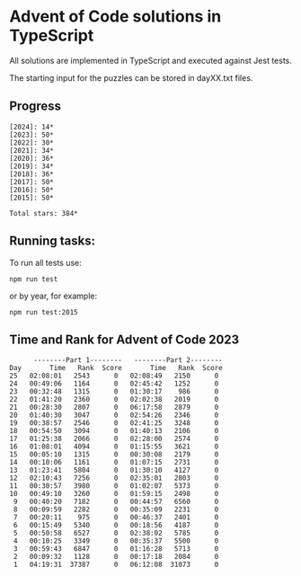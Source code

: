 Advent of Code solutions in TypeScript
======================================

All solutions are implemented in TypeScript and executed against Jest tests.

The starting input for the puzzles can be stored in dayXX.txt files.

## Progress

    [2024]: 14*
    [2023]: 50*
    [2022]: 30*
    [2021]: 34*
    [2020]: 36*
    [2019]: 34*
    [2018]: 36*
    [2017]: 50*
    [2016]: 50*
    [2015]: 50*

    Total stars: 384*
## Running tasks:

To run all tests use:

    npm run test

or by year, for example:

    npm run test:2015

## Time and Rank for Advent of Code 2023

          --------Part 1--------   --------Part 2--------
    Day       Time   Rank  Score       Time   Rank  Score
    25   02:08:01   2543      0   02:08:49   2150      0
    24   00:49:06   1164      0   02:45:42   1252      0
    23   00:32:48   1315      0   01:30:17    986      0
    22   01:41:20   2360      0   02:02:38   2019      0
    21   00:28:30   2807      0   06:17:58   2879      0
    20   01:40:30   3047      0   02:54:26   2346      0
    19   00:38:57   2546      0   02:41:25   3248      0
    18   00:54:50   3094      0   01:40:13   2106      0
    17   01:25:38   2066      0   02:28:00   2574      0
    16   01:08:01   4094      0   01:15:55   3621      0
    15   00:05:10   1315      0   00:30:08   2179      0
    14   00:10:06   1161      0   01:07:15   2731      0
    13   01:23:41   5804      0   01:30:10   4127      0
    12   02:10:43   7256      0   02:35:01   2803      0
    11   00:30:57   3980      0   01:02:07   5373      0
    10   00:49:10   3260      0   01:59:15   2498      0
     9   00:40:20   7182      0   00:44:57   6560      0
     8   00:09:59   2282      0   00:35:09   2231      0
     7   00:20:11    975      0   00:46:37   2401      0
     6   00:15:49   5340      0   00:18:56   4187      0
     5   00:50:58   6527      0   02:38:02   5785      0
     4   00:10:25   3349      0   00:35:37   5500      0
     3   00:59:43   6847      0   01:16:28   5713      0
     2   00:09:32   1128      0   00:17:18   2084      0
     1   04:19:31  37387      0   06:12:08  31073      0